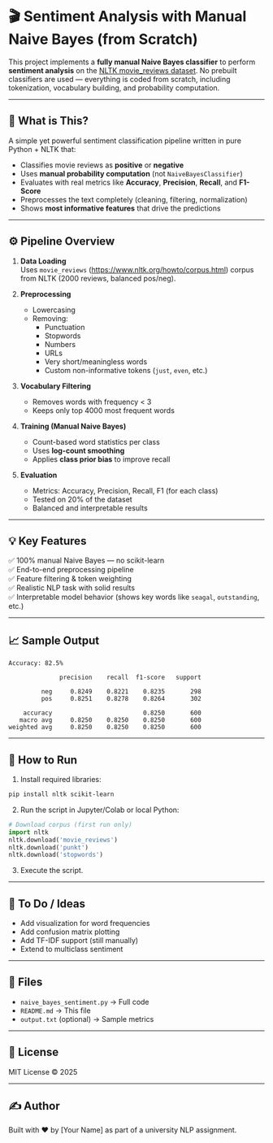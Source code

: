 
# 🎬 Sentiment Analysis with Manual Naive Bayes (from Scratch)

This project implements a **fully manual Naive Bayes classifier** to perform **sentiment analysis** on the [NLTK movie_reviews dataset](https://www.nltk.org/howto/corpus.html). No prebuilt classifiers are used — everything is coded from scratch, including tokenization, vocabulary building, and probability computation.

---

## 📌 What is This?

A simple yet powerful sentiment classification pipeline written in pure Python + NLTK that:
- Classifies movie reviews as **positive** or **negative**
- Uses **manual probability computation** (not `NaiveBayesClassifier`)
- Evaluates with real metrics like **Accuracy**, **Precision**, **Recall**, and **F1-Score**
- Preprocesses the text completely (cleaning, filtering, normalization)
- Shows **most informative features** that drive the predictions

---

## ⚙️ Pipeline Overview

1. **Data Loading**  
   Uses `movie_reviews` (https://www.nltk.org/howto/corpus.html) corpus from NLTK (2000 reviews, balanced pos/neg).

2. **Preprocessing**  
   - Lowercasing
   - Removing:
     - Punctuation
     - Stopwords
     - Numbers
     - URLs
     - Very short/meaningless words
     - Custom non-informative tokens (`just`, `even`, etc.)

3. **Vocabulary Filtering**
   - Removes words with frequency < 3
   - Keeps only top 4000 most frequent words

4. **Training (Manual Naive Bayes)**
   - Count-based word statistics per class
   - Uses **log-count smoothing**
   - Applies **class prior bias** to improve recall

5. **Evaluation**
   - Metrics: Accuracy, Precision, Recall, F1 (for each class)
   - Tested on 20% of the dataset
   - Balanced and interpretable results

---

## 💡 Key Features

✅ 100% manual Naive Bayes — no scikit-learn  
✅ End-to-end preprocessing pipeline  
✅ Feature filtering & token weighting  
✅ Realistic NLP task with solid results  
✅ Interpretable model behavior (shows key words like `seagal`, `outstanding`, etc.)

---

## 📈 Sample Output

```
Accuracy: 82.5%

              precision    recall  f1-score   support

         neg     0.8249    0.8221    0.8235       298
         pos     0.8251    0.8278    0.8264       302

    accuracy                         0.8250       600
   macro avg     0.8250    0.8250    0.8250       600
weighted avg     0.8250    0.8250    0.8250       600
```

---

## 🚀 How to Run

1. Install required libraries:

```bash
pip install nltk scikit-learn
```

2. Run the script in Jupyter/Colab or local Python:

```python
# Download corpus (first run only)
import nltk
nltk.download('movie_reviews')
nltk.download('punkt')
nltk.download('stopwords')
```

3. Execute the script.

---

## 🧪 To Do / Ideas

- Add visualization for word frequencies
- Add confusion matrix plotting
- Add TF-IDF support (still manually)
- Extend to multiclass sentiment

---

## 📁 Files

- `naive_bayes_sentiment.py` → Full code
- `README.md` → This file
- `output.txt` (optional) → Sample metrics

---

## 📜 License

MIT License © 2025

---

## ✍️ Author

Built with ❤️ by [Your Name] as part of a university NLP assignment.
